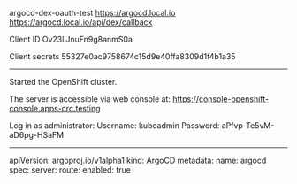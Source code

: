 argocd-dex-oauth-test
https://argocd.local.io
https://argocd.local.io/api/dex/callback

Client ID
Ov23liJnuFn9g8anmS0a

Client secrets
55327e0ac9758674c15d9e40ffa8309d1f4b1a35

---

Started the OpenShift cluster.

The server is accessible via web console at:
  https://console-openshift-console.apps-crc.testing

Log in as administrator:
  Username: kubeadmin
  Password: aPfvp-Te5vM-aD6pg-HSaFM


---

apiVersion: argoproj.io/v1alpha1
kind: ArgoCD
metadata:
  name: argocd
spec:
  server:
    route:
      enabled: true
